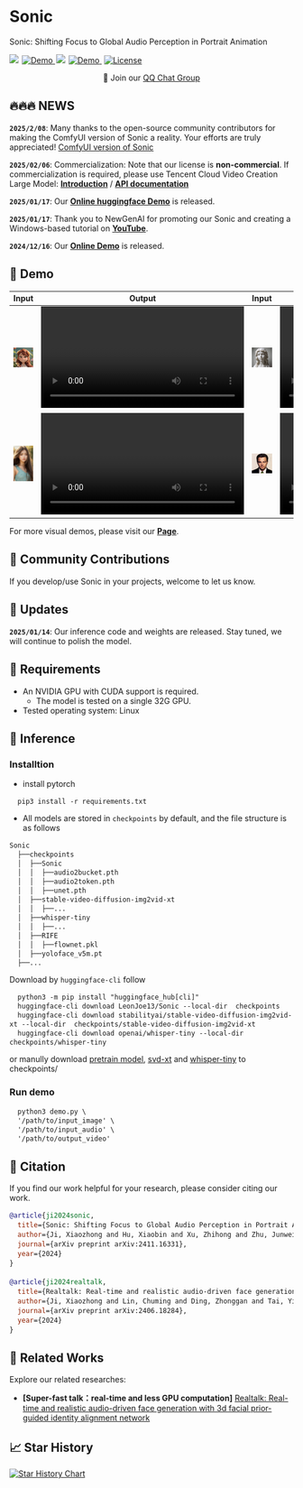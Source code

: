 # Sonic
Sonic: Shifting Focus to Global Audio Perception in Portrait Animation


<a href='https://jixiaozhong.github.io/Sonic/'><img src='https://img.shields.io/badge/Project-Page-Green'></a>
<a href="http://demo.sonic.jixiaozhong.online/" style="margin: 0 2px;">
    <img src='https://img.shields.io/badge/Demo-Gradio-gold?style=flat&logo=Gradio&logoColor=red' alt='Demo'>
  </a>
<a href='https://arxiv.org/pdf/2411.16331'><img src='https://img.shields.io/badge/Paper-Arxiv-red'></a>
  <a href="https://huggingface.co/spaces/xiaozhongji/Sonic" style="margin: 0 2px;">
    <img src='https://img.shields.io/badge/Space-ZeroGPU-orange?style=flat&logo=Gradio&logoColor=red' alt='Demo'>
    </a>
  <a href="https://raw.githubusercontent.com/jixiaozhong/Sonic/refs/heads/main/LICENSE" style="margin: 0 2px;">
    <img src='https://img.shields.io/badge/License-CC BY--NC--SA--4.0-lightgreen?style=flat&logo=Lisence' alt='License'>
  </a>

<p align="center">
    👋 Join our <a href="examples/image/QQ.png" target="_blank">QQ Chat Group</a> 
</p>
<p align="center">


## 🔥🔥🔥 NEWS

**`2025/2/08`**: Many thanks to the open-source community contributors for making the ComfyUI version of Sonic a reality. Your efforts are truly appreciated! [ComfyUI version of Sonic](https://github.com/smthemex/ComfyUI_Sonic)

**`2025/02/06`**: Commercialization: Note that our license is **non-commercial**. If commercialization is required, please use Tencent Cloud Video Creation Large Model: [**Introduction**](https://cloud.tencent.com/product/vclm) / [**API documentation**](https://cloud.tencent.com/document/api/1616/109378)

**`2025/01/17`**: Our [**Online huggingface Demo**](https://huggingface.co/spaces/xiaozhongji/Sonic/) is released.

**`2025/01/17`**: Thank you to NewGenAI for promoting our Sonic and creating a Windows-based tutorial on [**YouTube**](https://www.youtube.com/watch?v=KiDDtcvQyS0).

**`2024/12/16`**: Our [**Online Demo**](http://demo.sonic.jixiaozhong.online/) is released.


## 🎥 Demo
| Input                | Output                | Input                | Output                |
|----------------------|-----------------------|----------------------|-----------------------|
|<img src="examples/image/anime1.png" width="360">|<video src="https://github.com/user-attachments/assets/636c3ff5-210e-44b8-b901-acf828071133" width="360"> </video>|<img src="examples/image/female_diaosu.png" width="360">|<video src="https://github.com/user-attachments/assets/e8207300-2569-47d1-9ad4-4b4c9b0f0bd4" width="360"> </video>|
|<img src="examples/image/hair.png" width="360">|<video src="https://github.com/user-attachments/assets/dcb755c1-de01-4afe-8b4f-0e0b2c2439c1" width="360"> </video>|<img src="examples/image/leonnado.jpg" width="360">|<video src="https://github.com/user-attachments/assets/b50e61bb-62d4-469d-b402-b37cda3fbd27" width="360"> </video>|


For more visual demos, please visit our [**Page**](https://jixiaozhong.github.io/Sonic/).

## 🧩 Community Contributions
If you develop/use Sonic in your projects, welcome to let us know.


## 📑 Updates
**`2025/01/14`**: Our inference code and weights are released. Stay tuned, we will continue to polish the model.


## 📜 Requirements
* An NVIDIA GPU with CUDA support is required. 
  * The model is tested on a single 32G GPU.
* Tested operating system: Linux

## 🔑 Inference

### Installtion

- install pytorch
```shell
  pip3 install -r requirements.txt
```
- All models are stored in `checkpoints` by default, and the file structure is as follows
```shell
Sonic
  ├──checkpoints
  │  ├──Sonic
  │  │  ├──audio2bucket.pth
  │  │  ├──audio2token.pth
  │  │  ├──unet.pth
  │  ├──stable-video-diffusion-img2vid-xt
  │  │  ├──...
  │  ├──whisper-tiny
  │  │  ├──...
  │  ├──RIFE
  │  │  ├──flownet.pkl
  │  ├──yoloface_v5m.pt
  ├──...
```
Download by `huggingface-cli` follow
```shell
  python3 -m pip install "huggingface_hub[cli]"
  huggingface-cli download LeonJoe13/Sonic --local-dir  checkpoints
  huggingface-cli download stabilityai/stable-video-diffusion-img2vid-xt --local-dir  checkpoints/stable-video-diffusion-img2vid-xt
  huggingface-cli download openai/whisper-tiny --local-dir checkpoints/whisper-tiny
```

or manully download [pretrain model](https://drive.google.com/drive/folders/1oe8VTPUy0-MHHW2a_NJ1F8xL-0VN5G7W?usp=drive_link), [svd-xt](https://huggingface.co/stabilityai/stable-video-diffusion-img2vid-xt) and [whisper-tiny](https://huggingface.co/openai/whisper-tiny) to checkpoints/ 


### Run demo
```shell
  python3 demo.py \
  '/path/to/input_image' \
  '/path/to/input_audio' \
  '/path/to/output_video'
```



 
## 🔗 Citation

If you find our work helpful for your research, please consider citing our work.   

```bibtex
@article{ji2024sonic,
  title={Sonic: Shifting Focus to Global Audio Perception in Portrait Animation},
  author={Ji, Xiaozhong and Hu, Xiaobin and Xu, Zhihong and Zhu, Junwei and Lin, Chuming and He, Qingdong and Zhang, Jiangning and Luo, Donghao and Chen, Yi and Lin, Qin and others},
  journal={arXiv preprint arXiv:2411.16331},
  year={2024}
}

@article{ji2024realtalk,
  title={Realtalk: Real-time and realistic audio-driven face generation with 3d facial prior-guided identity alignment network},
  author={Ji, Xiaozhong and Lin, Chuming and Ding, Zhonggan and Tai, Ying and Zhu, Junwei and Hu, Xiaobin and Luo, Donghao and Ge, Yanhao and Wang, Chengjie},
  journal={arXiv preprint arXiv:2406.18284},
  year={2024}
}
```

## 📜 Related Works

Explore our related researches:
-  **[Super-fast talk：real-time and less GPU computation]** [Realtalk: Real-time and realistic audio-driven face generation with 3d facial prior-guided identity alignment network](https://arxiv.org/pdf/2406.18284)

## 📈 Star History

[![Star History Chart](https://api.star-history.com/svg?repos=jixiaozhong/Sonic&type=Date)](https://star-history.com/#jixiaozhong/Sonic&Date)
